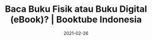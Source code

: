 ---
title:  Baca Buku Fisik atau Buku Digital (eBook)? | Booktube Indonesia
slug: https://www.youtube.com/watch?v=Pc0dnVn8Mbw
date:  "2021-02-26"
playlist: "#BAHASBUKU"
featured_image: https://i9.ytimg.com/vi/Pc0dnVn8Mbw/maxresdefault.jpg?time=1627787700000&sqp=CLSjmIgG&rs=AOn4CLAVcdlTRB8_NIKz8sYjSc_WP8QeXQ
---